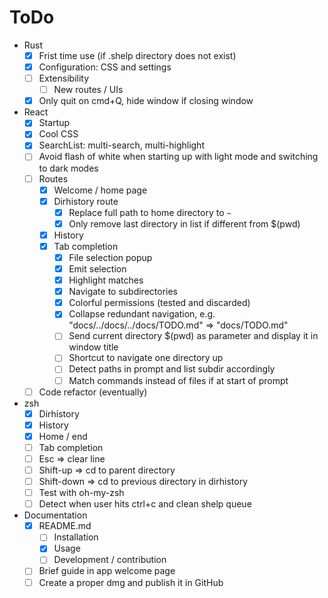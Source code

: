 # ToDo

- Rust
  - [x] Frist time use (if .shelp directory does not exist)
  - [x] Configuration: CSS and settings
  - [ ] Extensibility
    - [ ] New routes / UIs
  - [x] Only quit on cmd+Q, hide window if closing window
- React
  - [x] Startup
  - [x] Cool CSS
  - [x] SearchList: multi-search, multi-highlight
  - [ ] Avoid flash of white when starting up with light mode and switching to dark modes
  - [ ] Routes
    - [x] Welcome / home page
    - [x] Dirhistory route
      - [x] Replace full path to home directory to `~`
      - [x] Only remove last directory in list if different from $(pwd)
    - [x] History
    - [x] Tab completion
      - [x] File selection popup
      - [x] Emit selection
      - [x] Highlight matches
      - [x] Navigate to subdirectories
      - [x] Colorful permissions (tested and discarded)
      - [x] Collapse redundant navigation, e.g. "docs/../docs/../docs/TODO.md" => "docs/TODO.md"
      - [ ] Send current directory $(pwd) as parameter and display it in window title
      - [ ] Shortcut to navigate one directory up
      - [ ] Detect paths in prompt and list subdir accordingly
      - [ ] Match commands instead of files if at start of prompt
  - [ ] Code refactor (eventually)
- zsh
  - [x] Dirhistory
  - [x] History
  - [x] Home / end
  - [ ] Tab completion
  - [ ] Esc => clear line
  - [ ] Shift-up => cd to parent directory
  - [ ] Shift-down => cd to previous directory in dirhistory
  - [ ] Test with oh-my-zsh
  - [ ] Detect when user hits ctrl+c and clean shelp queue
- Documentation
  - [x] README.md
    - [ ] Installation
    - [x] Usage
    - [ ] Development / contribution
  - [ ] Brief guide in app welcome page
  - [ ] Create a proper dmg and publish it in GitHub
